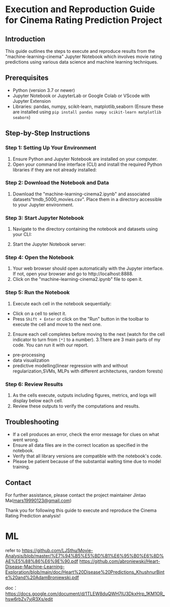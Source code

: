 # Execution and Reproduction Guide for Cinema Rating Prediction Project

## Introduction
This guide outlines the steps to execute and reproduce results from the "machine-learning-cinema" Jupyter Notebook which involves movie rating predictions using various data science and machine learning techniques.

## Prerequisites
- Python (version 3.7 or newer)
- Jupyter Notebook or JupyterLab or Google Colab or VScode with Jupyter Extension
- Libraries: pandas, numpy, scikit-learn, matplotlib,seaborn (Ensure these are installed using `pip install pandas numpy scikit-learn matplotlib seaborn`)

## Step-by-Step Instructions

### Step 1: Setting Up Your Environment
1. Ensure Python and Jupyter Notebook are installed on your computer.
2. Open your command line interface (CLI) and install the required Python libraries if they are not already installed:


### Step 2: Download the Notebook and Data
1. Download the "machine-learning-cinema2.ipynb" and associated datasets"tmdb_5000_movies.csv". Place them in a directory accessible to your Jupyter environment.

### Step 3: Start Jupyter Notebook
1. Navigate to the directory containing the notebook and datasets using your CLI:

2. Start the Jupyter Notebook server:


### Step 4: Open the Notebook
1. Your web browser should open automatically with the Jupyter interface. If not, open your browser and go to http://localhost:8888.
2. Click on the "machine-learning-cinema2.ipynb" file to open it.

### Step 5: Run the Notebook
1. Execute each cell in the notebook sequentially:
- Click on a cell to select it.
- Press `Shift + Enter` or click on the "Run" button in the toolbar to execute the cell and move to the next one.
2. Ensure each cell completes before moving to the next (watch for the cell indicator to turn from `[*]` to a number).
3.There are 3 main parts of my code. You can run it with our report.
- pre-processing
- data visualization
- predictive modelling(linear regression with and without regularization,SVMs, MLPs with different architectures, random forests)


### Step 6: Review Results
1. As the cells execute, outputs including figures, metrics, and logs will display below each cell.
2. Review these outputs to verify the computations and results.

## Troubleshooting
- If a cell produces an error, check the error message for clues on what went wrong.
- Ensure all data files are in the correct location as specified in the notebook.
- Verify that all library versions are compatible with the notebook's code.
- Please be patient because of the substantial waiting time due to model training.


## Contact
For further assistance, please contact the project maintainer Jintao Ma(mars19990123@gmail.com)

Thank you for following this guide to execute and reproduce the Cinema Rating Prediction analysis!



# ML
refer to
https://github.com/LJSthu/Movie-Analysis/blob/master/%E7%94%B5%E5%BD%B1%E6%95%B0%E6%8D%AE%E5%88%86%E6%9E%90.pdf
https://github.com/abroniewski/Heart-Disease-Machine-Learning-Exploration/blob/main/doc/Heart%20Disease%20Predictions_KhushnurBinte%20and%20AdamBroniewski.pdf

doc：
https://docs.google.com/document/d/1TLEW8duQWH7IU3DkxHrp_1KM1OR_hsw6rbZv7yjR3Xs/edit
